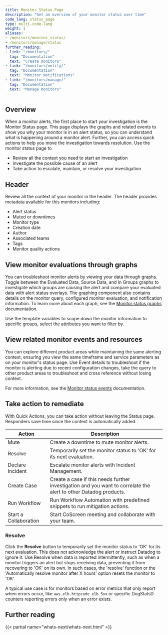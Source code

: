 ```yaml
---
title: Monitor Status Page
description: "Get an overview of your monitor status over time"
code_lang: status_page
type: multi-code-lang
weight: 1
aliases:
- /monitors/monitor_status/
- /monitors/manage/status
further_reading:
- link: "/monitors/"
  tag: "Documentation"
  text: "Create monitors"
- link: "/monitors/notify/"
  tag: "Documentation"
  text: "Monitor Notifications"
- link: "/monitors/manage/"
  tag: "Documentation"
  text: "Manage monitors"
---
```


## Overview

When a monitor alerts, the first place to start your investigation is the Monitor Status page. This page displays the graphs and related events to show you why your monitor is in an alert status, so you can understand what is happening around a monitor alert. Further, you can access quick actions to help you move the investigation towards resolution. Use the monitor status page to 
- Review all the context you need to start an investigation
- Investigate the possible cause of an alert
- Take action to escalate, maintain, or resolve your investigation

## Header

Review all the context of your monitor in the header. The header provides metadata available for this monitors including:
- Alert status
- Muted or downtimes
- Monitor type
- Creation date
- Author
- Associated teams
- Tags
- Monitor quality actions

## View monitor evaluations through graphs

You can troubleshoot monitor alerts by viewing your data through graphs. Toggle between the Evaluated Data, Source Data, and In Groups graphs to investigate which groups are causing the alert and compare your evaluated data with alert status overlays. The graphing component also contains details on the monitor query, configured monitor evaluation, and notification information. To learn more about each graph, see the [Monitor status graphs][1] documentation.

Use the template variables to scope down the monitor information to specific groups, select the attributes you want to filter by.

## View related monitor events and resources

You can explore different product areas while maintaining the same alerting context, ensuring you view the same timeframe and service parameters as on your monitor's status page. Use Event details to troubleshoot if the monitor is alerting due to recent configuration changes, take the query to other product areas to troubleshoot and cross reference without losing context.

For more information, see the [Monitor status events][2] documentation.

## Take action to remediate

With Quick Actions, you can take action without leaving the Status page. Responders save time since the context is automatically added.

| Action                | Description                                                                                   |
|-----------------------|-----------------------------------------------------------------------------------------------|
| Mute                  | Create a downtime to mute monitor alerts.                                                     |
| Resolve               | Temporarily set the monitor status to 'OK' for its next evaluation.                           |
| Declare Incident      | Escalate monitor alerts with Incident Management.                                             |
| Create Case           | Create a case if this needs further investigation and you want to correlate the alert to other Datadog products. |
| Run Workflow          | Run Workflow Automation with predefined snippets to run mitigation actions.                   |
| Start a Collaboration | Start CoScreen meeting and collaborate with your team.                                        |

### Resolve

Click the **Resolve** button to temporarily set the monitor status to 'OK' for its next evaluation. This does not acknowledge the alert or instruct Datadog to ignore it. Use Resolve when data is reported intermittently, such as when a monitor triggers an alert but stops receiving data, preventing it from recovering to 'OK' on its own. In such cases, the 'resolve' function or the 'Automatically resolve monitor after X hours' option resets the monitor to 'OK'. 

A typical use case is for monitors based on error metrics that only report when errors occur, like `aws.elb.httpcode_elb_5xx` or specific DogStatsD counters reporting errors only when an error exists.


## Further reading

{{< partial name="whats-next/whats-next.html" >}}

[1]: /monitors/status/graphs
[2]: /monitors/status/events